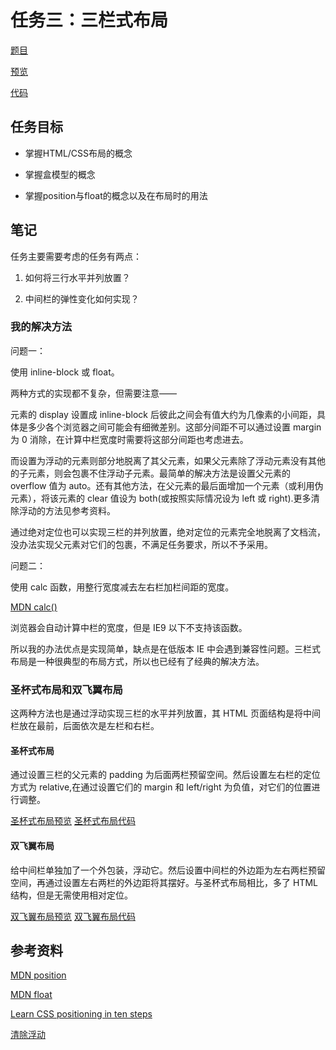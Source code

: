 
# 任务三：三栏式布局

[题目](http://ife.baidu.com/course/detail/id/94)

[预览](https://theaao.github.io/baidu_ife_tasks/bing_academy/task3/task3.html)

[代码](https://github.com/TheaAo/baidu_ife_tasks/tree/master/bing_academy/task3)

## 任务目标

- 掌握HTML/CSS布局的概念

- 掌握盒模型的概念

- 掌握position与float的概念以及在布局时的用法

## 笔记

任务主要需要考虑的任务有两点：

1. 如何将三行水平并列放置？

2. 中间栏的弹性变化如何实现？

### 我的解决方法

问题一：

使用 inline-block 或 float。

两种方式的实现都不复杂，但需要注意——

元素的 display 设置成 inline-block 后彼此之间会有值大约为几像素的小间距，具体是多少各个浏览器之间可能会有细微差别。这部分间距不可以通过设置 margin 为 0 消除，在计算中栏宽度时需要将这部分间距也考虑进去。

而设置为浮动的元素则部分地脱离了其父元素，如果父元素除了浮动元素没有其他的子元素，则会包裹不住浮动子元素。最简单的解决方法是设置父元素的 overflow 值为 auto。还有其他方法，在父元素的最后面增加一个元素（或利用伪元素），将该元素的 clear 值设为 both(或按照实际情况设为 left 或 right).更多清除浮动的方法见参考资料。

通过绝对定位也可以实现三栏的并列放置，绝对定位的元素完全地脱离了文档流，没办法实现父元素对它们的包裹，不满足任务要求，所以不予采用。

问题二：

使用 calc 函数，用整行宽度减去左右栏加栏间距的宽度。

[MDN calc()](https://developer.mozilla.org/en-US/docs/Web/CSS/calc)

浏览器会自动计算中栏的宽度，但是 IE9 以下不支持该函数。

所以我的办法优点是实现简单，缺点是在低版本 IE 中会遇到兼容性问题。三栏式布局是一种很典型的布局方式，所以也已经有了经典的解决方法。

### 圣杯式布局和双飞翼布局

这两种方法也是通过浮动实现三栏的水平并列放置，其 HTML 页面结构是将中间栏放在最前，后面依次是左栏和右栏。

#### 圣杯式布局

通过设置三栏的父元素的 padding 为后面两栏预留空间。然后设置左右栏的定位方式为 relative,在通过设置它们的 margin 和 left/right 为负值，对它们的位置进行调整。

[圣杯式布局预览](https://theaao.github.io/baidu_ife_tasks/bing_academy/task3/shengbei/)
[圣杯式布局代码](https://github.com/TheaAo/baidu_ife_tasks/tree/master/bing_academy/task3/shengbei)

#### 双飞翼布局

给中间栏单独加了一个外包装，浮动它。然后设置中间栏的外边距为左右两栏预留空间，再通过设置左右两栏的外边距将其摆好。与圣杯式布局相比，多了 HTML 结构，但是无需使用相对定位。

[双飞翼布局预览](https://theaao.github.io/baidu_ife_tasks/bing_academy/task3/shuangfeiyi)
[双飞翼布局代码](https://github.com/TheaAo/baidu_ife_tasks/tree/master/bing_academy/task3/shuangfeiyi)

## 参考资料

[MDN position](https://developer.mozilla.org/zh-CN/docs/Web/CSS/position)

[MDN float](https://developer.mozilla.org/en-US/docs/Web/CSS/float)

[Learn CSS positioning in ten steps](http://www.barelyfitz.com/screencast/html-training/css/positioning/)

[清除浮动](http://zh.learnlayout.com/clearfix.html)